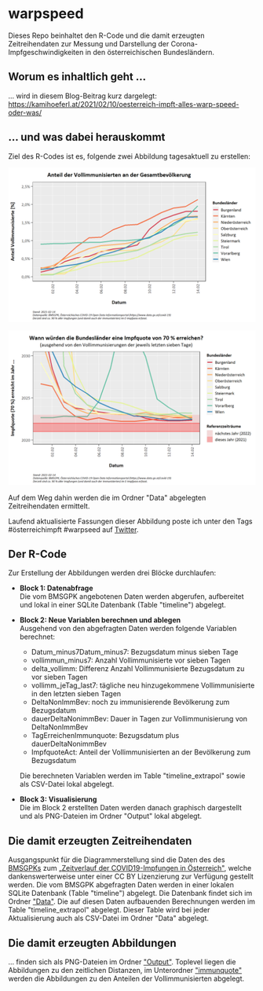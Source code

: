 # warpspeed

Dieses Repo beinhaltet den R-Code und die damit erzeugten Zeitreihendaten zur Messung und Darstellung der Corona-Impfgeschwindigkeiten in den österreichischen Bundesländern.

## Worum es inhaltlich geht ...

... wird in diesem Blog-Beitrag kurz dargelegt: https://kamihoeferl.at/2021/02/10/oesterreich-impft-alles-warp-speed-oder-was/

## ... und was dabei herauskommt

Ziel des R-Codes ist es, folgende zwei Abbildung tagesaktuell zu erstellen:

![Anteil der Vollimmunisierten je Bundesland](/Output/immunquote/2021-02-14_immunquote.png)

![Zeitliche Distanzen der österreichischen Bundesländer bis zum Erreichen einer Impfquote von 70 %](/Output/2021-02-14_warpspeed.png)

Auf dem Weg dahin werden die im Ordner "Data" abgelegten Zeitreihendaten ermittelt.

Laufend aktualisierte Fassungen dieser Abbildung poste ich unter den Tags #österreichimpft #warpseed auf [Twitter](https://twitter.com/search?q=österreichimpft%20warpspeed).

## Der R-Code

Zur Erstellung der Abbildungen werden drei Blöcke durchlaufen:

* **Block 1: Datenabfrage**  
Die vom BMSGPK angebotenen Daten werden abgerufen, aufbereitet und lokal in einer SQLite Datenbank (Table "timeline") abgelegt.
* **Block 2: Neue Variablen berechnen und ablegen**  
Ausgehend von den abgefragten Daten werden folgende Variablen berechnet:
  + Datum_minus7Datum_minus7: Bezugsdatum minus sieben Tage
  + vollimmun_minus7: Anzahl Vollimmunisierte vor sieben Tagen
  + delta_vollimm: Differenz Anzahl Vollimmunisierte Bezugsdatum zu vor sieben Tagen
  + vollimm_jeTag_last7: tägliche neu hinzugekommene Vollimmunisierte in den letzten sieben Tagen
  + DeltaNonImmBev: noch zu immunisierende Bevölkerung zum Bezugsdatum
  + dauerDeltaNonimmBev: Dauer in Tagen zur Vollimmunisierung von DeltaNonImmBev
  + TagErreichenImmunquote: Bezugsdatum plus dauerDeltaNonimmBev
  + ImpfquoteAct: Anteil der Vollimmunisierten an der Bevölkerung zum Bezugsdatum
  
  Die berechneten Variablen werden im Table "timeline_extrapol" sowie als CSV-Datei lokal abgelegt.
* **Block 3: Visualisierung**  
Die im Block 2 erstellten Daten werden danach graphisch dargestellt und als PNG-Dateien im Ordner "Output" lokal abgelegt.

## Die damit erzeugten Zeitreihendaten

Ausgangspunkt für die Diagrammerstellung sind die Daten des des [BMSGPKs](https://www.sozialministerium.at) zum [„Zeitverlauf der COVID19-Impfungen in Österreich"](https://www.data.gv.at/katalog/dataset/zeitverlauf-der-covid19-impfungen-in-osterreich-national-und-bundeslander), welche dankenswerterweise unter einer CC BY Lizenzierung zur Verfügung gestellt werden.
Die vom BMSGPK abgefragten Daten werden in einer lokalen SQLite Datenbank (Table "timeline") abgelegt. Die Datenbank findet sich im Ordner ["Data"](https://github.com/donkoralle/warpspeed/tree/main/Data). Die auf diesen Daten aufbauenden Berechnungen werden im Table "timeline_extrapol" abgelegt. Dieser Table wird bei jeder Aktualisierung auch als CSV-Datei im Ordner "Data" abgelegt.

## Die damit erzeugten Abbildungen

... finden sich als PNG-Dateien im Ordner ["Output"](https://github.com/donkoralle/warpspeed/tree/main/Output). Toplevel liegen die Abbildungen zu den zeitlichen Distanzen, im Unterordner ["immunquote"](https://github.com/donkoralle/warpspeed/tree/main/Output/immunquote) werden die Abbildungen zu den Anteilen der Vollimmunisierten abgelegt.
